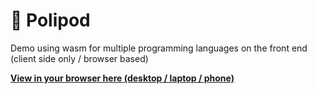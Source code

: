 # :octopus: Polipod

Demo using wasm for multiple programming languages on the front end (client side only / browser based)

**[View in your browser here (desktop / laptop / phone)](https://trichoplax.github.io/polipod)**
